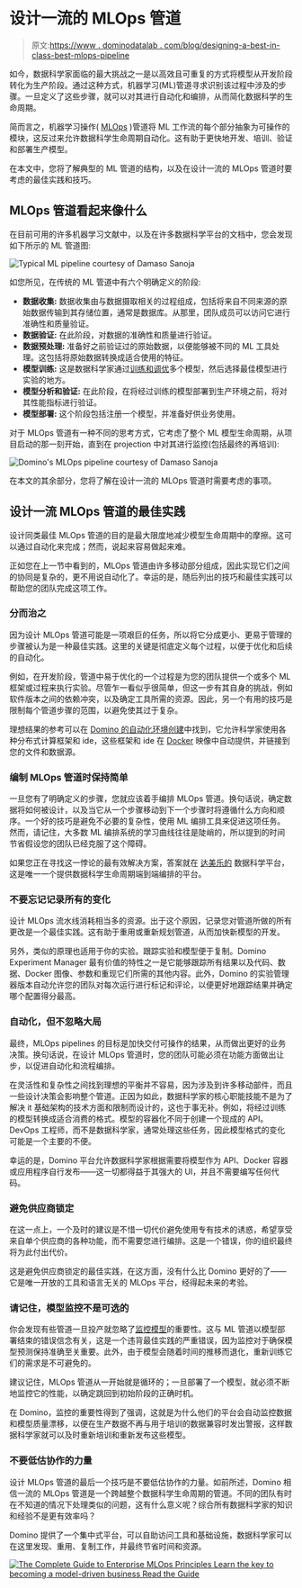 # 设计一流的 MLOps 管道

> 原文:[https://www . dominodatalab . com/blog/designing-a-best-in-class-best-mlops-pipeline](https://www.dominodatalab.com/blog/designing-a-best-in-class-mlops-pipeline)

如今，数据科学家面临的最大挑战之一是以高效且可重复的方式将模型从开发阶段转化为生产阶段。通过这种方式，机器学习(ML)管道寻求识别该过程中涉及的步骤。一旦定义了这些步骤，就可以对其进行自动化和编排，从而简化数据科学的生命周期。

简而言之，机器学习操作( [MLOps](/resources/a-guide-to-enterprise-mlops) )管道将 ML 工作流的每个部分抽象为可操作的模块，这反过来允许数据科学生命周期自动化。这有助于更快地开发、培训、验证和部署生产模型。

在本文中，您将了解典型的 ML 管道的结构，以及在设计一流的 MLOps 管道时要考虑的最佳实践和技巧。

## MLOps 管道看起来像什么

在目前可用的许多机器学习文献中，以及在许多数据科学平台的文档中，您会发现如下所示的 ML 管道图:

![Typical ML pipeline courtesy of Damaso Sanoja](../Images/1b0d112ad03665e1791bd5362e36a548.png)

如您所见，在传统的 ML 管道中有六个明确定义的阶段:

*   **数据收集:** 数据收集由与数据摄取相关的过程组成，包括将来自不同来源的原始数据传输到其存储位置，通常是数据库。从那里，团队成员可以访问它进行准确性和质量验证。
*   **数据验证:** 在此阶段，对数据的准确性和质量进行验证。
*   **数据预处理:** 准备好之前验证过的原始数据，以便能够被不同的 ML 工具处理。这包括将原始数据转换成适合使用的特征。
*   **模型训练:** 这是数据科学家通过[训练和调优](https://blog.dominodatalab.com/what-is-machine-learning-model-training)多个模型，然后选择最佳模型进行实验的地方。
*   **模型分析和验证:** 在此阶段，在将经过训练的模型部署到生产环境之前，将对其性能指标进行验证。
*   **模型部署:** 这个阶段包括注册一个模型，并准备好供业务使用。

对于 MLOps 管道有一种不同的思考方式，它考虑了整个 ML 模型生命周期，从项目启动的那一刻开始，直到在 projection 中对其进行监控(包括最终的再培训):

![Domino's MLOps pipeline courtesy of Damaso Sanoja](../Images/c22a851695b34e9b5a9a5e683ece8ea4.png)

在本文的其余部分，您将了解在设计一流的 MLOps 管道时需要考虑的事项。

## 设计一流 MLOps 管道的最佳实践

设计同类最佳 MLOps 管道的目的是最大限度地减少模型生命周期中的摩擦。这可以通过自动化来完成；然而，说起来容易做起来难。

正如您在上一节中看到的，MLOps 管道由许多移动部分组成，因此实现它们之间的协同是复杂的，更不用说自动化了。幸运的是，随后列出的技巧和最佳实践可以帮助您的团队完成这项工作。

### 分而治之

因为设计 MLOps 管道可能是一项艰巨的任务，所以将它分成更小、更易于管理的步骤被认为是一种最佳实践。这里的关键是彻底定义每个过程，以便于优化和后续的自动化。

例如，在开发阶段，管道中易于优化的一个过程是为您的团队提供一个或多个 ML 框架或过程来执行实验。尽管乍一看似乎很简单，但这一步有其自身的挑战，例如软件版本之间的依赖冲突，以及确定工具所需的资源。因此，另一个有用的技巧是限制每个管道步骤的范围，以避免使其过于复杂。

理想结果的参考可以在  [Domino 的自动化环境创建](https://www.dominodatalab.com/product/self-service-infrastructure-portal)中找到，它允许科学家使用各种分布式计算框架和 ide，这些框架和 ide 在  [Docker](https://www.docker.com/) 映像中自动提供，并链接到您的文件和数据源。

### 编制 MLOps 管道时保持简单

一旦您有了明确定义的步骤，您就应该着手编排 MLOps 管道。换句话说，确定数据将如何被设计，以及当它从一个步骤移动到下一个步骤时将遵循什么方向和顺序。一个好的技巧是避免不必要的复杂性，使用 ML 编排工具来促进这项任务。然而，请记住，大多数 ML 编排系统的学习曲线往往是陡峭的，所以提到的时间节省假设您的团队已经克服了这个障碍。

如果您正在寻找这一悖论的最有效解决方案，答案就在  [达美乐的](https://www.dominodatalab.com/product/domino-enterprise-mlops-platform) 数据科学平台，这是唯一一个提供数据科学生命周期端到端编排的平台。

### 不要忘记记录所有的变化

设计 MLOps 流水线消耗相当多的资源。出于这个原因，记录您对管道所做的所有更改是一个最佳实践。这有助于重用或重新规划管道，从而加快新模型的开发。

另外，类似的原理也适用于你的实验。跟踪实验和模型便于复制。Domino Experiment Manager 最有价值的特性之一是它能够跟踪所有结果以及代码、数据、Docker 图像、参数和重现它们所需的其他内容。此外，Domino 的实验管理器版本自动允许您的团队对每次运行进行标记和评论，以便更好地跟踪结果并确定哪个配置得分最高。

### 自动化，但不忽略大局

最终，MLOps pipelines 的目标是加快交付可操作的结果，从而做出更好的业务决策。换句话说，在设计 MLOps 管道时，您的团队可能必须在功能方面做出让步，以促进自动化和流程编排。

在灵活性和复杂性之间找到理想的平衡并不容易，因为涉及到许多移动部件，而且一些设计决策会影响整个管道。正因为如此，数据科学家的核心职能技能不是为了解决 it 基础架构的技术方面和限制而设计的，这也于事无补。例如，将经过训练的模型转换成适合消费的格式。模型的容器化不同于创建一个现成的 API。DevOps 工程师，而不是数据科学家，通常处理这些任务，因此模型格式的变化可能是一个主要的不便。

幸运的是，Domino 平台允许数据科学家根据需要将模型作为 API、Docker 容器或应用程序自行发布——这一切都得益于其强大的 UI，并且不需要编写任何代码。

### 避免供应商锁定

在这一点上，一个及时的建议是不惜一切代价避免使用专有技术的诱惑，希望享受来自单个供应商的各种功能，而不需要您进行编排。这是一个错误，你的组织最终将为此付出代价。

这是避免供应商锁定的最佳实践，在这方面，没有什么比 Domino 更好的了——它是唯一开放的工具和语言无关的 MLOps 平台，经得起未来的考验。

### 请记住，模型监控不是可选的

你会发现有些管道一旦投产就忽略了[监控模型](/blogs/model-monitoring-best-practices-maintaining-data-science-at-scale)的重要性。这与 ML 管道以模型部署结束的错误信念有关，这是一个违背最佳实践的严重错误，因为监控对于确保模型预测保持准确至关重要。此外，由于模型会随着时间的推移而退化，重新训练它们的需求是不可避免的。

建议记住，MLOps 管道从一开始就是循环的；一旦部署了一个模型，就必须不断地监控它的性能，以确定跳回到初始阶段的正确时机。

在 Domino，监控的重要性得到了强调，这就是为什么他们的平台会自动监控数据和模型质量漂移，以便在生产数据不再与用于培训的数据兼容时发出警报，这样数据科学家就可以及时重新培训和重新发布这些模型。

### 不要低估协作的力量

设计 MLOps 管道的最后一个技巧是不要低估协作的力量。如前所述，Domino 相信一流的 MLOps 管道是一个跨越整个数据科学生命周期的管道。不同的团队有时在不知道的情况下处理类似的问题，这有什么意义呢？综合所有数据科学家的知识和经验不是更有效率吗？

Domino 提供了一个集中式平台，可以自助访问工具和基础设施，数据科学家可以在这里发现、重用、复制工作，并最终节省时间和资源。

[![The Complete Guide to  Enterprise MLOps Principles  Learn the key to becoming a model-driven business Read the Guide](../Images/9c077285252ec960ecf5eff9b9d6c5dc.png)](https://cta-redirect.hubspot.com/cta/redirect/6816846/4670a0fa-8832-4636-93d7-a77ea2f9611c)